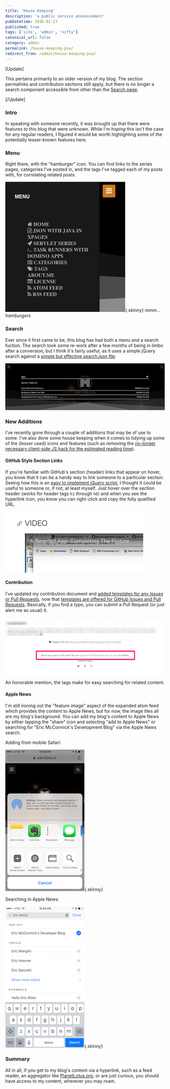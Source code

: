 ```yaml
---
title: 'House Keeping'
description: 'a public service announcement'
pubDatetime: 2016-02-23
published: true
tags: ['site', 'admin', 'nifty']
canonical_url: false
category: admin
permalink: /house-keeping-psa/
redirect_from: /admin/house-keeping-psa/
---
```


[Update]

This pertains primarily to an older version of my blog. The section permalinks and contribution sections still apply, but there is no longer a search component accessible from other than the [Search page](/search/).

[/Update]

### Intro

In speaking with someone recently, it was brought up that there were features to this blog that were unknown. While I'm _hoping_ this isn't the case for any regular readers, I figured it would be worth highlighting some of the potentially lesser-known features here.

### Menu

Right there, with the "hamburger" icon. You can find links to the series pages, categories I've posted in, and the tags I've tagged each of my posts with, for correlating related posts.

![mmm... hamburgers](./images/blog_psa/blogMenu.png){.skinny}
*mmm... hamburgers*

### Search

Ever since it first came to be, this blog has had both a menu and a search fuction. The search took some re-work after a few months of being in limbo after a conversion, but I think it's fairly useful, as it uses a simple jQuery search against a [simple but effective search.json file](/search.json).

![a simple yet effective search mechanism in a convenient overlay](./images/blog_psa/blogSearch.png)

### New Additions

I've recently gone through a couple of additions that may be of use to some. I've also done some house keeping when it comes to tidying up some of the (lesser used) icons and features (such as removing the [no-longer necessary client-side JS hack for the estimated reading time](https://github.com/edm00se/DevBlog/issues/3)).

#### GitHub Style Section Links

If you're familiar with GitHub's section (header) links that appear on hover, you know that it can be a handy way to link someone to a particular section. Seeing how this is an [easy to implement jQuery script](https://github.com/edm00se/DevBlog/commit/b5037217e7e46c7e4a377c2e8009147e3c7eec91#diff-1), I thought it could be useful to someone or, if not, at least myself. Just hover over the section header (works for header tags `h1` through `h6`) and when you see the hyperlink icon, you know you can right-click and copy the fully qualified URL.

![styled after GitHub](./images/blog_psa/GitHubStyleSectionLinks.png)

#### Contribution

I've updated my contribution document and [added templates for any Issues or Pull Requests](https://github.com/edm00se/DevBlog/commit/3e370c64dc7856e852360522f457765e555e701c), now that [templates are offered for GitHub Issues and Pull Requests](https://github.com/blog/2111-issue-and-pull-request-templates). Basically, if you find a typo, you can submit a Pull Request (or just alert me as usual) ð.

![now people don't have to comment on my typos, they can fix them for me!](./images/blog_psa/findSomething.png)

An honorable mention, the tags make for easy searching for related content.

#### Apple News

I'm still ironing out the "feature image" aspect of the expanded atom feed which provides the content to Apple News, but for now, the image tiles all are my blog's background. You can add my blog's content to Apple News by either tapping the "share" icon and selecting "add to Apple News" or searching for "Eric McCormick's Development Blog" via the Apple News search.

Adding from mobile Safari:

![adding from the iOS mobile Safari sharing screen](./images/blog_psa/addToNews.png){.skinny}

Searching in Apple News:

![stay with me now!](./images/blog_psa/appleNewsSearch.png){.skinny}

### Summary

All in all, if you get to my blog's content via a hyperlink, such as a feed reader, an aggregator like [PlanetLotus.org](https://planetlotus.org/), or are just curious, you should have access to my content, wherever you may roam.

